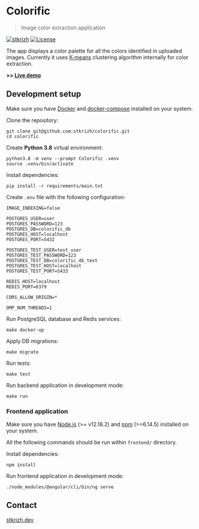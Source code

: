 # Colorific
> Image color extraction application

[![stkrizh](https://circleci.com/gh/stkrizh/colorific.svg?style=shield)](https://circleci.com/gh/stkrizh/colorific)
[![License](http://img.shields.io/:license-mit-blue.svg?style=flat-square)](http://badges.mit-license.org)

The app displays a color palette for all the colors identified in uploaded images.
Currently it uses [K-means](https://scikit-learn.org/stable/modules/clustering.html#k-means)
clustering algorithm internally for color extraction.

**>> [Live demo](https://colorific.stkrizh.dev)**


## Development setup
Make sure you have [Docker](https://docs.docker.com/get-docker/) and 
[docker-compose](https://docs.docker.com/compose/install/)
installed on your system.

Clone the repository:
```
git clone git@github.com:stkrizh/colorific.git
cd colorific
```
Create **Python 3.8** virtual environment:
```
python3.8 -m venv --prompt Colorific .venv
source .venv/bin/activate
```
Install dependencies:
```
pip install -r requirements/main.txt
```
Create `.env` file with the following configuration:
```
IMAGE_INDEXING=false

POSTGRES_USER=user
POSTGRES_PASSWORD=123
POSTGRES_DB=colorific_db
POSTGRES_HOST=localhost
POSTGRES_PORT=5432

POSTGRES_TEST_USER=test_user
POSTGRES_TEST_PASSWORD=123
POSTGRES_TEST_DB=colorific_db_test
POSTGRES_TEST_HOST=localhost
POSTGRES_TEST_PORT=5433

REDIS_HOST=localhost
REDIS_PORT=6379

CORS_ALLOW_ORIGIN=*

OMP_NUM_THREADS=1
```
Run PostgreSQL database and Redis services:
```
make docker-up
```
Apply DB migrations:
```
make migrate
```
Run tests:
```
make test
```
Run backend application in development mode:
```
make run
```

### Frontend application
Make sure you have [Node.js](https://nodejs.org/en/) (>= v12.18.2) and 
[npm](https://www.npmjs.com/) (>=6.14.5)
installed on your system.

All the following commands should be run within `frontend/` directory.

Install dependencies:
```
npm install
```

Run frontend application in development mode:
```
./node_modules/@angular/cli/bin/ng serve
```

## Contact
[stkrizh.dev](https://stkrizh.dev)
